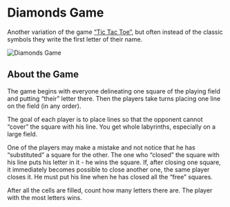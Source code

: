 # Diamonds Game

Another variation of the game [“Tic Tac Toe”](https://en.wikipedia.org/wiki/Tic-tac-toe), but often instead of the classic symbols they write the first letter of their name.

![Diamonds Game](https://karpachoff.com/wp-content/uploads/2017/06/rom_5_1.gif)

## About the Game

The game begins with everyone delineating one square of the playing field and putting “their” letter there. Then the players take turns placing one line on the field (in any order).

The goal of each player is to place lines so that the opponent cannot “cover” the square with his line. You get whole labyrinths, especially on a large field.

One of the players may make a mistake and not notice that he has “substituted” a square for the other. The one who “closed” the square with his line puts his letter in it - he wins the square. If, after closing one square, it immediately becomes possible to close another one, the same player closes it. He must put his line when he has closed all the “free” squares.

After all the cells are filled, count how many letters there are. The player with the most letters wins.